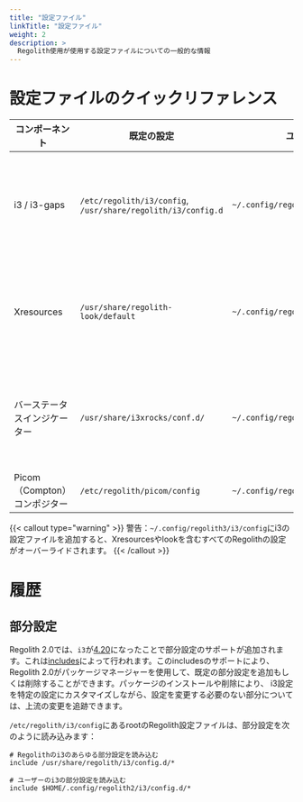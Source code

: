```yaml
---
title: "設定ファイル"
linkTitle: "設定ファイル"
weight: 2
description: >
  Regolith使用が使用する設定ファイルについての一般的な情報
---
```


# 設定ファイルのクイックリファレンス

| **コンポーネント**              | **既定の設定**                                           | **ユーザー設定**                       | **注意**                                                                                                                                                                                             |
| -------------------------- | ------------------------------------------------------------ | ------------------------------------- | ----------------------------------------------------------------------------------------------------------------------------------------------------------------------------------------------------- |
| i3 / i3-gaps               | `/etc/regolith/i3/config`, `/usr/share/regolith/i3/config.d` | `~/.config/regolith3/i3`              | ユーザー設定ディレクトリで`config.d`部分設定を作成してRegolith2の設定を _拡張_ するか、`config`を作成して _全体にオーバーライド_ します。[詳細]({{< ref "docs/howtos/customize-i3-configuration.md" >}}) |
| Xresources                 | `/usr/share/regolith-look/default`                           | `~/.config/regolith3/Xresources`      | `~/.Xresources`も読み込まれますが、他のデスクトップセッションでも必要になる可能性のあるプロパティを対象にしています。[詳細]({{< ref "docs/howtos/override-xres.md" >}})                                    |
| バーステータスインジケーター      | `/usr/share/i3xrocks/conf.d/`                                | `~/.config/regolith3/i3xrocks/conf.d` | 各ブロックには独自の設定ファイルがありません。ファイル名のアルファベット順に読み込まれた設定です。[詳細]({{< ref "docs/howtos/add-remove-blocklets.md" >}})                                                                |
| Picom（Compton）コンポジター | `/etc/regolith/picom/config`                                 | `~/.config/regolith3/picom/config`    | [詳細]({{< ref "docs/howtos/customize-compositor.md" >}})                                                                                                                                             |

{{< callout type="warning" >}}
警告：`~/.config/regolith3/i3/config`にi3の設定ファイルを追加すると、Xresourcesやlookを含むすべてのRegolithの設定がオーバーライドされます。
{{< /callout >}}

# 履歴

## 部分設定

Regolith 2.0では、`i3`が[4.20](https://i3wm.org/downloads/RELEASE-NOTES-4.20.txt)になったことで部分設定のサポートが追加されます。これは[includes](https://i3wm.org/docs/userguide.html#include)によって行われます。このincludesのサポートにより、Regolith 2.0がパッケージマネージャーを使用して、既定の部分設定を追加もしくは削除することができます。パッケージのインストールや削除により、 i3設定を特定の設定にカスタマイズしながら、設定を変更する必要のない部分については、上流の変更を追跡できます。

`/etc/regolith/i3/config`にあるrootのRegolith設定ファイルは、部分設定を次のように読み込みます：

```
# Regolithのi3のあらゆる部分設定を読み込む
include /usr/share/regolith/i3/config.d/*

# ユーザーのi3の部分設定を読み込む
include $HOME/.config/regolith2/i3/config.d/*
```
